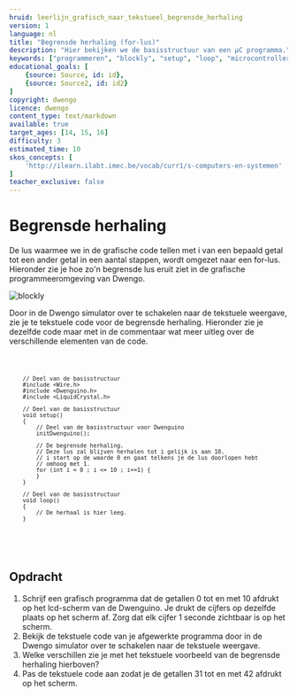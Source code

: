 ```yaml
---
hruid: leerlijn_grafisch_naar_tekstueel_begrensde_herhaling
version: 1
language: nl
title: "Begrensde herhaling (for-lus)"
description: "Hier bekijken we de basisstructuur van een µC programma."
keywords: ["programmeren", "blockly", "setup", "loop", "microcontroller", "µC", "arduino", "dwenguino"]
educational_goals: [
    {source: Source, id: id}, 
    {source: Source2, id: id2}
]
copyright: dwengo
licence: dwengo
content_type: text/markdown
available: true
target_ages: [14, 15, 16]
difficulty: 3
estimated_time: 10
skos_concepts: [
    'http://ilearn.ilabt.imec.be/vocab/curr1/s-computers-en-systemen'
]
teacher_exclusive: false
---
```


# Begrensde herhaling

De lus waarmee we in de grafische code tellen met i van een bepaald getal tot een ander getal in een aantal stappen, wordt omgezet naar een for-lus. Hieronder zie je hoe zo'n begrensde lus eruit ziet in de grafische programmeeromgeving van Dwengo.

![blockly](@learning-object/leerlijn_grafisch_naar_tekstueel_begrensde_herhaling_blocks/nl/1)

Door in de Dwengo simulator over te schakelen naar de tekstuele weergave, zie je te tekstuele code voor de begrensde herhaling. Hieronder zie je dezelfde code maar met in de commentaar wat meer uitleg over de verschillende elementen van de code.

<div class="dwengo-content dwengo-code-simulator">
    <pre>
<code class="language-cpp" data-filename="filename.cpp">

        // Deel van de basisstructuur
        #include <Wire.h>
        #include <Dwenguino.h>
        #include <LiquidCrystal.h>

        // Deel van de basisstructuur
        void setup()
        {
            // Deel van de basisstructuur voor Dwenguino
            initDwenguino();

            // De begrensde herhaling.
            // Deze lus zal blijven herhalen tot i gelijk is aan 10.
            // i start op de waarde 0 en gaat telkens je de lus doorlopen hebt
            // omhoog met 1.
            for (int i = 0 ; i <= 10 ; i+=1) {
            }
        }

        // Deel van de basisstructuur
        void loop()
        {
            // De herhaal is hier leeg.
        }

</code>
    </pre>
</div>

<div class="dwengo-content assignment">
    <h2 class="title">Opdracht</h2>
    <div class="content">
        <ol>
            <li>Schrijf een grafisch programma dat de getallen 0 tot en met 10 afdrukt op het lcd-scherm van de Dwenguino. Je drukt de cijfers op dezelfde plaats op het scherm af. Zorg dat elk cijfer 1 seconde zichtbaar is op het scherm.</li>
            <li>Bekijk de tekstuele code van je afgewerkte programma door in de Dwengo simulator over te schakelen naar de tekstuele weergave.</li>
            <li>Welke verschillen zie je met het tekstuele voorbeeld van de begrensde herhaling hierboven?</li>
            <li>Pas de tekstuele code aan zodat je de getallen 31 tot en met 42 afdrukt op het scherm.</li>
        </ol>
    </div>
</div>

